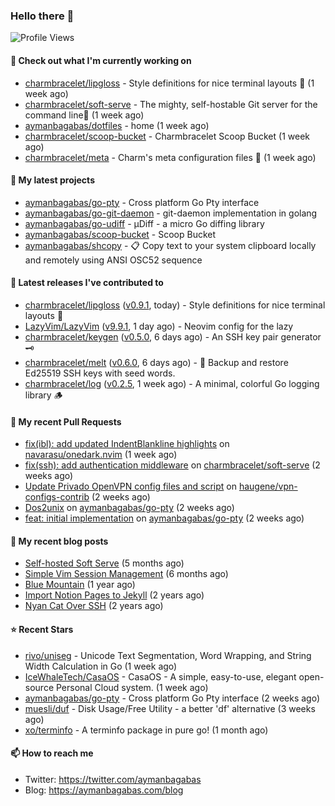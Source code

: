 ### Hello there 👋

![Profile Views](https://komarev.com/ghpvc/?username=aymanbagabas&label=PROFILE+VIEWS)

#### 👷 Check out what I'm currently working on

- [charmbracelet/lipgloss](https://github.com/charmbracelet/lipgloss) - Style definitions for nice terminal layouts 👄 (1 week ago)
- [charmbracelet/soft-serve](https://github.com/charmbracelet/soft-serve) - The mighty, self-hostable Git server for the command line🍦 (1 week ago)
- [aymanbagabas/dotfiles](https://github.com/aymanbagabas/dotfiles) - home (1 week ago)
- [charmbracelet/scoop-bucket](https://github.com/charmbracelet/scoop-bucket) - Charmbracelet Scoop Bucket (1 week ago)
- [charmbracelet/meta](https://github.com/charmbracelet/meta) - Charm&#39;s meta configuration files 🫥 (1 week ago)

#### 🌱 My latest projects

- [aymanbagabas/go-pty](https://github.com/aymanbagabas/go-pty) - Cross platform Go Pty interface
- [aymanbagabas/go-git-daemon](https://github.com/aymanbagabas/go-git-daemon) - git-daemon implementation in golang
- [aymanbagabas/go-udiff](https://github.com/aymanbagabas/go-udiff) - µDiff - a micro Go diffing library
- [aymanbagabas/scoop-bucket](https://github.com/aymanbagabas/scoop-bucket) - Scoop Bucket
- [aymanbagabas/shcopy](https://github.com/aymanbagabas/shcopy) - 📋 Copy text to your system clipboard locally and remotely using ANSI OSC52 sequence

#### 🔭 Latest releases I've contributed to

- [charmbracelet/lipgloss](https://github.com/charmbracelet/lipgloss) ([v0.9.1](https://github.com/charmbracelet/lipgloss/releases/tag/v0.9.1), today) - Style definitions for nice terminal layouts 👄
- [LazyVim/LazyVim](https://github.com/LazyVim/LazyVim) ([v9.9.1](https://github.com/LazyVim/LazyVim/releases/tag/v9.9.1), 1 day ago) - Neovim config for the lazy
- [charmbracelet/keygen](https://github.com/charmbracelet/keygen) ([v0.5.0](https://github.com/charmbracelet/keygen/releases/tag/v0.5.0), 6 days ago) - An SSH key pair generator 🗝️
- [charmbracelet/melt](https://github.com/charmbracelet/melt) ([v0.6.0](https://github.com/charmbracelet/melt/releases/tag/v0.6.0), 6 days ago) - 🧊 Backup and restore Ed25519 SSH keys with seed words.
- [charmbracelet/log](https://github.com/charmbracelet/log) ([v0.2.5](https://github.com/charmbracelet/log/releases/tag/v0.2.5), 1 week ago) - A minimal, colorful Go logging library 🪵

#### 🔨 My recent Pull Requests

- [fix(ibl): add updated IndentBlankline highlights](https://github.com/navarasu/onedark.nvim/pull/190) on [navarasu/onedark.nvim](https://github.com/navarasu/onedark.nvim) (1 week ago)
- [fix(ssh): add authentication middleware](https://github.com/charmbracelet/soft-serve/pull/388) on [charmbracelet/soft-serve](https://github.com/charmbracelet/soft-serve) (2 weeks ago)
- [Update Privado OpenVPN config files and script](https://github.com/haugene/vpn-configs-contrib/pull/239) on [haugene/vpn-configs-contrib](https://github.com/haugene/vpn-configs-contrib) (2 weeks ago)
- [Dos2unix](https://github.com/aymanbagabas/go-pty/pull/7) on [aymanbagabas/go-pty](https://github.com/aymanbagabas/go-pty) (2 weeks ago)
- [feat: initial implementation](https://github.com/aymanbagabas/go-pty/pull/6) on [aymanbagabas/go-pty](https://github.com/aymanbagabas/go-pty) (2 weeks ago)

#### 📜 My recent blog posts

- [Self-hosted Soft Serve](https://aymanbagabas.com/blog/2023/04/28/self-hosted-soft-serve.html) (5 months ago)
- [Simple Vim Session Management](https://aymanbagabas.com/blog/2023/04/13/simple-vim-session-management.html) (6 months ago)
- [Blue Mountain](https://aymanbagabas.com/blog/2022/06/02/blue-mountain.html) (1 year ago)
- [Import Notion Pages to Jekyll](https://aymanbagabas.com/blog/2022/03/29/import-notion-pages-to-jekyll.html) (2 years ago)
- [Nyan Cat Over SSH](https://aymanbagabas.com/blog/2022/03/25/nyan-cat-over-ssh.html) (2 years ago)

#### ⭐ Recent Stars

- [rivo/uniseg](https://github.com/rivo/uniseg) - Unicode Text Segmentation, Word Wrapping, and String Width Calculation in Go (1 week ago)
- [IceWhaleTech/CasaOS](https://github.com/IceWhaleTech/CasaOS) - CasaOS - A simple, easy-to-use, elegant open-source Personal Cloud system. (1 week ago)
- [aymanbagabas/go-pty](https://github.com/aymanbagabas/go-pty) - Cross platform Go Pty interface (2 weeks ago)
- [muesli/duf](https://github.com/muesli/duf) - Disk Usage/Free Utility - a better &#39;df&#39; alternative (3 weeks ago)
- [xo/terminfo](https://github.com/xo/terminfo) - A terminfo package in pure go! (1 month ago)

#### 📫 How to reach me

- Twitter: https://twitter.com/aymanbagabas
- Blog: https://aymanbagabas.com/blog
